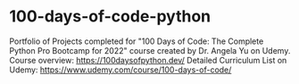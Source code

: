 # 100-days-of-code-python
Portfolio of Projects completed for "100 Days of Code: The Complete Python Pro Bootcamp for 2022" course created by Dr. Angela Yu on Udemy. Course overview: https://100daysofpython.dev/ Detailed Curriculum List on Udemy: https://www.udemy.com/course/100-days-of-code/
